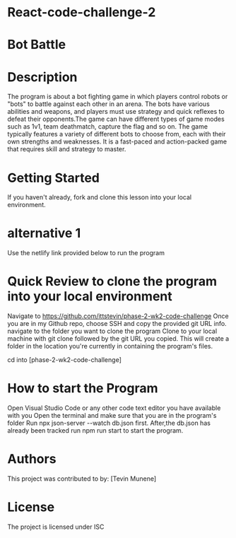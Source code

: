 # React-code-challenge-2
# Bot Battle

# Description

The program is about a bot fighting game in which players control robots or "bots" to battle against each other in an arena. The bots have various abilities and weapons, and players must use strategy and quick reflexes to defeat their opponents.The game can have different types of game modes such as 1v1, team deathmatch, capture the flag and so on. The game typically features a variety of different bots to choose from, each with their own strengths and weaknesses. It is a fast-paced and action-packed game that requires skill and strategy to master.

# Getting Started

If you haven't already, fork and clone this lesson into your local environment.

# alternative 1
Use the netlify link provided below to run the program

     
# Quick Review to clone the program into your local environment

Navigate to https://github.com/ittstevin/phase-2-wk2-code-challenge
Once you are in my Github repo, choose SSH and copy the provided git URL info.
navigate to the folder you want to clone the program
Clone to your local machine with git clone followed by the git URL you copied. This will create a folder in the location you're currently in containing the program's files.

cd into [phase-2-wk2-code-challenge]

# How to start the Program

Open Visual Studio Code or any other code text editor you have available with you
Open the terminal and make sure that you are in the program's folder
Run npx json-server --watch db.json first.
After,the db.json has already been tracked run npm run start to start the program.

# Authors

This project was contributed to by: [Tevin Munene]

# License

The project is licensed under ISC